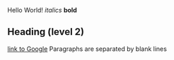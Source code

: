 Hello World!
*italics* **bold**
## Heading (level 2)
[link to Google](https://www.google.com)
Paragraphs are separated by blank lines

